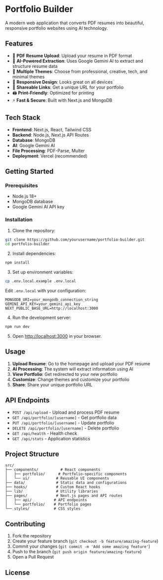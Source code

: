 # Portfolio Builder

A modern web application that converts PDF resumes into beautiful, responsive portfolio websites using AI technology.

## Features

- 📄 **PDF Resume Upload**: Upload your resume in PDF format
- 🤖 **AI-Powered Extraction**: Uses Google Gemini AI to extract and structure resume data
- 🎨 **Multiple Themes**: Choose from professional, creative, tech, and minimal themes
- 📱 **Responsive Design**: Looks great on all devices
- 🔗 **Shareable Links**: Get a unique URL for your portfolio
- 🖨️ **Print-Friendly**: Optimized for printing
- ⚡ **Fast & Secure**: Built with Next.js and MongoDB

## Tech Stack

- **Frontend**: Next.js, React, Tailwind CSS
- **Backend**: Node.js, Next.js API Routes
- **Database**: MongoDB
- **AI**: Google Gemini AI
- **File Processing**: PDF-Parse, Multer
- **Deployment**: Vercel (recommended)

## Getting Started

### Prerequisites

- Node.js 18+ 
- MongoDB database
- Google Gemini AI API key

### Installation

1. Clone the repository:
```bash
git clone https://github.com/yourusername/portfolio-builder.git
cd portfolio-builder
```

2. Install dependencies:
```bash
npm install
```

3. Set up environment variables:
```bash
cp .env.local.example .env.local
```

Edit `.env.local` with your configuration:
```env
MONGODB_URI=your_mongodb_connection_string
GEMINI_API_KEY=your_gemini_api_key
NEXT_PUBLIC_BASE_URL=http://localhost:3000
```

4. Run the development server:
```bash
npm run dev
```

5. Open [http://localhost:3000](http://localhost:3000) in your browser.

## Usage

1. **Upload Resume**: Go to the homepage and upload your PDF resume
2. **AI Processing**: The system will extract information using AI
3. **View Portfolio**: Get redirected to your new portfolio
4. **Customize**: Change themes and customize your portfolio
5. **Share**: Share your unique portfolio URL

## API Endpoints

- `POST /api/upload` - Upload and process PDF resume
- `GET /api/portfolio/[username]` - Get portfolio data
- `PUT /api/portfolio/[username]` - Update portfolio
- `DELETE /api/portfolio/[username]` - Delete portfolio
- `GET /api/health` - Health check
- `GET /api/stats` - Application statistics

## Project Structure

```
src/
├── components/          # React components
│   ├── portfolio/      # Portfolio-specific components
│   └── ui/            # Reusable UI components
├── data/              # Static data and configurations
├── hooks/             # Custom React hooks
├── lib/               # Utility libraries
├── pages/             # Next.js pages and API routes
│   ├── api/          # API endpoints
│   └── portfolio/    # Portfolio pages
└── styles/           # CSS styles
```

## Contributing

1. Fork the repository
2. Create your feature branch (`git checkout -b feature/amazing-feature`)
3. Commit your changes (`git commit -m 'Add some amazing feature'`)
4. Push to the branch (`git push origin feature/amazing-feature`)
5. Open a Pull Request

## License
